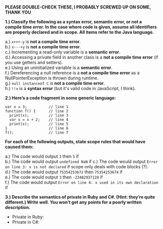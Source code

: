 **PLEASE DOUBLE-CHECK THESE, I PROBABLY SCREWED UP ON SOME, THANK YOU**


**1.) Classify the following as a syntax error, semantic error, or not a compile time error. In the case where code is given, assume all identifiers are properly declared and in scope. All items refer to the Java language.**  

  a.) ```x+++-y``` is **not a compile time error**.  
  b.) ```x---+y``` is **not a compile time error**.  
  c.) Incrementing a read-only variable is a **semantic error**.  
  d.) Accessing a private field in another class is a **not a compile time error** (if you use getters and setters).  
  e.) Using an uninitialized variable is a **semantic error**.  
  f.) Dereferencing a null reference is a **not a compile time error** as a NullPointerException is thrown during runtime.  
  g.) ```null instanceof C``` is **not a compile time error**.  
  h.) ```!!x``` is a **syntax error** (but it's valid code in JavaScript, I think).  

**2.) Here’s a code fragment in some generic language:**
```
var x = 3;          // line 1
function f() {      // line 2
  print(x);         // line 3
  var x = x + 2;    // line 4
  print(x);         // line 5
}                   // line 6
f();                // line 7
```
**For each of the following outputs, state scope rules that would have caused them:** 

  a.) The code would output ```3``` then ```5``` if   
  b.) The code would output ```undefined NaN``` if 
  c.) The code would output ```Error on line 3: x is not declared``` if scope only deals with code blocks (?).   
  d.) The code would output ```75354253672``` then ```75354253674``` if    
  e.) The code would output ```3``` then ```-23482937128``` if   
  f.) The code would output ```Error on line 4: x used in its own declaration``` if   

**3.) Describe the semantics of private in Ruby and C#. (Hint: they’re quite different.) Write well. You won’t get any points for a poorly written description.**  

  - Private in Ruby:  
  - Private in C#:  
